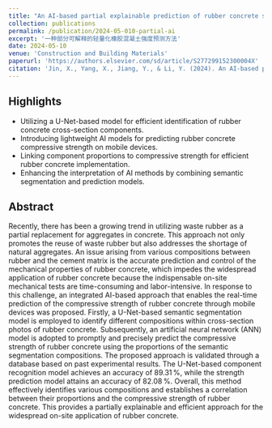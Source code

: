 ```yaml
---
title: "An AI-based partial explainable prediction of rubber concrete strength on mobile devices"
collection: publications
permalink: /publication/2024-05-010-partial-ai
excerpt: '一种部分可解释的轻量化橡胶混凝土强度预测方法'
date: 2024-05-10
venue: 'Construction and Building Materials'
paperurl: 'https://authors.elsevier.com/sd/article/S277299152300004X'
citation: 'Jin, X., Yang, X., Jiang, Y., & Li, Y. (2024). An AI-based partial explainable prediction of rubber concrete strength on mobile devices. Construction and Building Materials, 427, 136234. https://doi.org/10.1016/j.conbuildmat.2024.136234'
---
```



Highlights
-----
- Utilizing a U-Net-based model for efficient identification of rubber concrete cross-section components.
- Introducing lightweight AI models for predicting rubber concrete compressive strength on mobile devices.
- Linking component proportions to compressive strength for efficient rubber concrete implementation.
- Enhancing the interpretation of AI methods by combining semantic segmentation and prediction models.


Abstract
-----
Recently, there has been a growing trend in utilizing waste rubber as a partial replacement for aggregates in concrete. This approach not only promotes the reuse of waste rubber but also addresses the shortage of natural aggregates. An issue arising from various compositions between rubber and the cement matrix is the accurate prediction and control of the mechanical properties of rubber concrete, which impedes the widespread application of rubber concrete because the indispensable on-site mechanical tests are time-consuming and labor-intensive. In response to this challenge, an integrated AI-based approach that enables the real-time prediction of the compressive strength of rubber concrete through mobile devices was proposed. Firstly, a U-Net-based semantic segmentation model is employed to identify different compositions within cross-section photos of rubber concrete. Subsequently, an artificial neural network (ANN) model is adopted to promptly and precisely predict the compressive strength of rubber concrete using the proportions of the semantic segmentation compositions. The proposed approach is validated through a database based on past experimental results. The U-Net-based component recognition model achieves an accuracy of 89.31 %, while the strength prediction model attains an accuracy of 82.08 %. Overall, this method effectively identifies various compositions and establishes a correlation between their proportions and the compressive strength of rubber concrete. This provides a partially explainable and efficient approach for the widespread on-site application of rubber concrete.


<!-- 
[Download paper here](http://academicpages.github.io/files/paper3.pdf)

Recommended citation: Your Name, You. (2015). "Paper Title Number 3." <i>Journal 1</i>. 1(3). -->